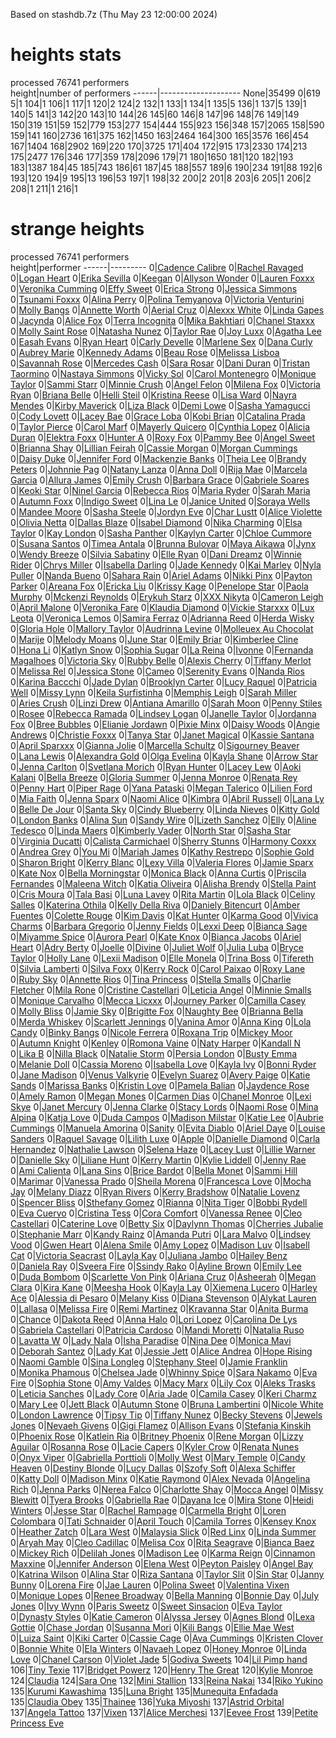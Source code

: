 Based on stashdb.7z (Thu May 23 12:00:00 2024)

heights stats
=============
processed 76741 performers  
height|number of performers
------|--------------------
None|35499
0|619
5|1
104|1
106|1
117|1
120|2
124|2
132|1
133|1
134|1
135|5
136|1
137|5
139|1
140|5
141|3
142|20
143|10
144|26
145|60
146|8
147|96
148|76
149|149
150|319
151|59
152|779
153|277
154|444
155|923
156|348
157|2065
158|590
159|141
160|2736
161|375
162|1450
163|2464
164|300
165|3576
166|454
167|1404
168|2902
169|220
170|3725
171|404
172|915
173|2330
174|213
175|2477
176|346
177|359
178|2096
179|71
180|1650
181|120
182|193
183|1387
184|45
185|743
186|61
187|45
188|557
189|6
190|234
191|88
192|6
193|120
194|9
195|13
196|53
197|1
198|32
200|2
201|8
203|6
205|1
206|2
208|1
211|1
216|1

strange heights
===============
processed 76741 performers  
height|performer
------|---------
0|[Cadence Calibre](https://stashdb.org/performers/004909a3-517a-4e05-ac0d-57ce87f99b82)
0|[Rachel Ravaged](https://stashdb.org/performers/00d1e2cd-392e-4d1e-bdff-496da45e0f1b)
0|[Logan Heart](https://stashdb.org/performers/01164193-e8a4-4a64-9dc9-0d19fa21fc3c)
0|[Erika Sevilla](https://stashdb.org/performers/019ac1a9-b4fc-4dcf-bbda-178a814d7553)
0|[Keegan](https://stashdb.org/performers/01c138a4-f428-4a1b-8ae3-838831f484b7)
0|[Allyson Wonder](https://stashdb.org/performers/0271cae0-5de7-466b-a570-3ccac34c95f5)
0|[Lauren Foxxx](https://stashdb.org/performers/03456d6e-a9ba-4a4c-a593-9224eadb7eff)
0|[Veronika Cumming](https://stashdb.org/performers/03e49f32-fd81-4844-8c59-8c30e2e50c35)
0|[Effy Sweet](https://stashdb.org/performers/044cab44-b813-473e-a255-ee5d246dd18d)
0|[Erica Strong](https://stashdb.org/performers/045507d7-e80e-4301-997d-fc04801c289c)
0|[Jessica Simmons](https://stashdb.org/performers/04aabb28-0248-4832-8d61-2052d6196c59)
0|[Tsunami Foxxx](https://stashdb.org/performers/04c4e7b0-91f1-4dad-936a-451d73f483ec)
0|[Alina Perry](https://stashdb.org/performers/04d329cd-2a14-4131-bbc8-86d20ca73432)
0|[Polina Temyanova](https://stashdb.org/performers/055d23fc-958d-4d19-8ec9-f9d655a78ec3)
0|[Victoria Venturini](https://stashdb.org/performers/05d6b802-a997-4333-8bd8-79e588dc8c74)
0|[Molly Bangs](https://stashdb.org/performers/06098f6b-ba0b-43aa-b125-d353fa7c5328)
0|[Annette Worth](https://stashdb.org/performers/06d23f26-8184-4c83-a5e3-496281811bde)
0|[Aerial Cruz](https://stashdb.org/performers/07d804b3-e13e-4f9c-b05e-45c23d8472f6)
0|[Alexxx White](https://stashdb.org/performers/0940e5d1-4c37-4c90-a533-c86b6b7781fe)
0|[Linda Gapes](https://stashdb.org/performers/0976440b-8d67-4518-a2fb-f179f203b3c0)
0|[Jacynda](https://stashdb.org/performers/0a324cc6-ca80-4978-80e8-499e262f0373)
0|[Alice Fox](https://stashdb.org/performers/0a967497-4974-4b27-b3e8-154243400d5e)
0|[Terra Incognita](https://stashdb.org/performers/0b50cc40-4a50-41f8-afb5-639f0c00887f)
0|[Mika Bakhtiari](https://stashdb.org/performers/0b92a955-a2e2-46a8-a807-5e29276ea993)
0|[Chanel Staxxx](https://stashdb.org/performers/0be699dd-2d51-42c5-8fee-85db6f3c82d3)
0|[Molly Saint Rose](https://stashdb.org/performers/0bf1b327-f8ac-421d-886d-c9a5512179c0)
0|[Natasha Nunez](https://stashdb.org/performers/0c9661c1-33b2-4736-9747-a580e2f0ded9)
0|[Taylor Rae](https://stashdb.org/performers/0d44035a-848b-4f6b-b048-3c918acf9468)
0|[Joy Luxx](https://stashdb.org/performers/0d9d9385-3aec-4727-9324-eaeecd8fe337)
0|[Agatha Lee](https://stashdb.org/performers/0e1dc499-c20c-4d49-acbb-5914710e7ad9)
0|[Easah Evans](https://stashdb.org/performers/0e5c35a6-822f-40e1-9664-f39aec19efd3)
0|[Ryan Heart](https://stashdb.org/performers/0e5dc789-9f0f-4243-9a86-69601fd18c38)
0|[Carly Develle](https://stashdb.org/performers/0f1eb99c-3c99-490e-aea8-0344adb36e47)
0|[Marlene Sex](https://stashdb.org/performers/0f81003a-9146-481d-95c7-33e029db94f1)
0|[Dana Curly](https://stashdb.org/performers/0fb3b063-0a40-4076-873b-7b4edc5a48df)
0|[Aubrey Marie](https://stashdb.org/performers/10939353-ba3f-448d-9f28-280a44afee62)
0|[Kennedy Adams](https://stashdb.org/performers/111c7fad-462d-4a41-844d-4258bf7902d9)
0|[Beau Rose](https://stashdb.org/performers/11af36b6-3db5-48b7-863b-653fb141f449)
0|[Melissa Lisboa](https://stashdb.org/performers/12b1ca94-50f8-4c82-8819-c1056512ea4f)
0|[Savannah Rose](https://stashdb.org/performers/12b27482-eec8-46b3-99d3-6994add46ff3)
0|[Mercedes Cash](https://stashdb.org/performers/13735a7d-6e26-4f55-9420-70b6ad5ec648)
0|[Sara Rosar](https://stashdb.org/performers/13df1b43-2242-4e0e-80e2-05321f58141c)
0|[Dani Duran](https://stashdb.org/performers/1406cb68-7e7b-4223-af35-29efc8d1b8aa)
0|[Tristan Taormino](https://stashdb.org/performers/140e1115-f73a-4157-a99a-32a32e39ca78)
0|[Nastaya Simmons](https://stashdb.org/performers/14583bcf-661d-495b-86c9-3778971e5b2b)
0|[Vicky Sol](https://stashdb.org/performers/147d0bad-3f0d-4e25-9bcf-02082291a7e0)
0|[Carol Montenegro](https://stashdb.org/performers/148334b2-7d98-4b84-ab96-8cfb1deeae12)
0|[Monique Taylor](https://stashdb.org/performers/14d7121b-1d73-4f0a-b1eb-a8cdbdea7b6b)
0|[Sammi Starr](https://stashdb.org/performers/15596d27-a678-457f-8baa-6926eeca0b7a)
0|[Minnie Crush](https://stashdb.org/performers/159c4d3f-7f83-4ee0-a4dc-5ac76fd1842c)
0|[Angel Felon](https://stashdb.org/performers/15d05b91-cb5e-47fc-b9c2-33a042f596c1)
0|[Milena Fox](https://stashdb.org/performers/161f1c41-1f26-4a23-92e8-20c95c9d8967)
0|[Victoria Ryan](https://stashdb.org/performers/16540329-c8be-4e5a-9370-9fc7be1bc3fb)
0|[Briana Belle](https://stashdb.org/performers/167b1ec8-8cfc-406a-a1ff-5085704e6b26)
0|[Helli Steil](https://stashdb.org/performers/17adfe94-44e2-4102-9e49-0a2bec6e22ca)
0|[Kristina Reese](https://stashdb.org/performers/1809cfbf-bdb8-455a-bd30-6bf330483d10)
0|[Lisa Ward](https://stashdb.org/performers/185be546-3f8e-4c41-994b-230d0e40512d)
0|[Nayra Mendes](https://stashdb.org/performers/18b433d9-d3b9-4b88-b26b-ca3754296e68)
0|[Kirby Maverick](https://stashdb.org/performers/18dbd96c-3399-4d68-af95-f74ad0983be4)
0|[Liza Black](https://stashdb.org/performers/18dcf2fa-4326-4d4e-8055-98778dc52fe3)
0|[Demi Lowe](https://stashdb.org/performers/19362b8f-d892-46fd-882f-856de8a0b432)
0|[Sasha Yamagucci](https://stashdb.org/performers/193658c9-cace-4f24-9506-67ba7701dc0d)
0|[Cody Lovett](https://stashdb.org/performers/198beb1b-db9d-4a67-aa07-50f5021ea897)
0|[Lacey Bae](https://stashdb.org/performers/19f91c3b-4394-46b6-a123-5cb3146d1c64)
0|[Grace Loba](https://stashdb.org/performers/1a103aec-2100-4e24-be98-ba7fe0033413)
0|[Kobi Brian](https://stashdb.org/performers/1ad2d249-6a1d-43ff-8f4a-ef7386392ec9)
0|[Catalina Prada](https://stashdb.org/performers/1ba3fb46-73ea-4bc2-9221-686eb807170c)
0|[Taylor Pierce](https://stashdb.org/performers/1c76692f-202d-4d45-8391-87aa01a4bfce)
0|[Carol Marf](https://stashdb.org/performers/1ce06983-a1a4-4980-957a-9051688bc848)
0|[Mayerly Quicero](https://stashdb.org/performers/1d0b2871-865f-4602-acb0-476f9722093a)
0|[Cynthia Lopez](https://stashdb.org/performers/1dfe823e-f072-491c-a104-7e59e042de10)
0|[Alicia Duran](https://stashdb.org/performers/1e7831cf-84cb-4db2-b8a4-ce74b33737e4)
0|[Elektra Foxx](https://stashdb.org/performers/204b46b0-659f-4b8b-bb42-56a6fcacb0ad)
0|[Hunter A](https://stashdb.org/performers/2098c1c8-0ba5-4f7c-bb32-b11020ab807f)
0|[Roxy Fox](https://stashdb.org/performers/20d8223a-610a-4852-bc7d-7170aeb4bc87)
0|[Pammy Bee](https://stashdb.org/performers/20dc6e5e-0cab-4354-bae3-3906a0708930)
0|[Angel Sweet](https://stashdb.org/performers/21921007-12ca-4aa2-b5ac-b173c6726bb2)
0|[Brianna Shay](https://stashdb.org/performers/21b2d9b2-4750-427b-8442-eb3ace610a3c)
0|[Lillian Feirah](https://stashdb.org/performers/22400226-b571-426f-b240-d4dc8002e8eb)
0|[Cassie Morgan](https://stashdb.org/performers/22cfe67c-5e94-4eb3-88ff-8799565a4526)
0|[Morgan Cummings](https://stashdb.org/performers/234414fe-36a3-4b79-af60-5e0a3605cc86)
0|[Daisy Duke](https://stashdb.org/performers/24b3902e-d48d-44f0-aaa4-bd4cc34906ff)
0|[Jennifer Ford](https://stashdb.org/performers/24bb04bd-2783-4e10-958a-920c55cfd9eb)
0|[Mackenzie Banks](https://stashdb.org/performers/259a05c2-2735-4cfc-9107-8b910029b10d)
0|[Theia Lee](https://stashdb.org/performers/25c3ff54-a487-41f4-86cb-67941236e23f)
0|[Brandy Peters](https://stashdb.org/performers/267aadf7-09da-4b03-a085-c32ae5fca25c)
0|[Johnnie Pag](https://stashdb.org/performers/268a4a37-cddc-4f1a-94eb-e1d342fcca41)
0|[Natany Lanza](https://stashdb.org/performers/26d26024-6270-4e42-9048-d1853ddb68fa)
0|[Anna Doll](https://stashdb.org/performers/271090c7-14ca-473f-a0aa-940a8e492e66)
0|[Rija Mae](https://stashdb.org/performers/27aba214-bc64-4166-a724-78d6187871dc)
0|[Marcela Garcia](https://stashdb.org/performers/28221941-e20f-4544-8b12-85b7f1348b9f)
0|[Allura James](https://stashdb.org/performers/28ada555-a98b-4b99-bd64-f165b0244abe)
0|[Emily Crush](https://stashdb.org/performers/28d33e43-47de-467f-818e-a536f06ec494)
0|[Barbara Grace](https://stashdb.org/performers/290bf11a-ce98-4f6e-a575-604e31355163)
0|[Gabriele Soares](https://stashdb.org/performers/297c614b-5765-4c52-b940-682faf3b3551)
0|[Keoki Star](https://stashdb.org/performers/29804260-dc42-421b-bd68-a581a373b0ff)
0|[Ninel Garcia](https://stashdb.org/performers/29a8a489-a1ee-47cb-b1ec-764cf631bdc4)
0|[Rebecca Rios](https://stashdb.org/performers/29aeea79-9f3a-449a-a073-dc6909ced832)
0|[Maria Ryder](https://stashdb.org/performers/2a3d2a27-49ce-4a8b-a733-d1d51f693338)
0|[Sarah Maria](https://stashdb.org/performers/2b837aac-12a6-4d06-b38e-d598562180f0)
0|[Autumn Foxx](https://stashdb.org/performers/2bec821b-9aaa-44b0-9bdc-aaf594d38816)
0|[Indigo Sweet](https://stashdb.org/performers/2ce60053-ff56-406c-ab31-8fd2decc74bb)
0|[Lina Le](https://stashdb.org/performers/2d3e15f0-be22-4359-9127-64296406f222)
0|[Janice United](https://stashdb.org/performers/2d6ba8b6-bc09-4fbc-963d-b3ef7315f4ea)
0|[Soraya Wells](https://stashdb.org/performers/2d6bbf6a-5030-41db-b1b3-a3d17055f061)
0|[Mandee Moore](https://stashdb.org/performers/2dbbcb79-b244-409c-ab08-9f6895f21872)
0|[Sasha Steele](https://stashdb.org/performers/2de6e207-ea8b-4ee0-a8a2-e777218ff714)
0|[Jordyn Eve](https://stashdb.org/performers/2e726db0-dfb9-4547-9d6d-daa9cfff9e62)
0|[Char Lustt](https://stashdb.org/performers/2eabf65d-dffb-495a-8eb9-47f14ffcff84)
0|[Alice Violette](https://stashdb.org/performers/2ef8fbab-a757-4567-9e2c-553053fe2e68)
0|[Olivia Netta](https://stashdb.org/performers/2eff70b7-3012-44d6-a3c5-a5d9c210f64e)
0|[Dallas Blaze](https://stashdb.org/performers/2f3d2f2d-acbe-4f21-a465-0661833d6007)
0|[Isabel Diamond](https://stashdb.org/performers/2f571da2-d592-4afd-aeb7-017c000bb169)
0|[Nika Charming](https://stashdb.org/performers/2f86f218-d521-4c6d-b906-19146c01a802)
0|[Elsa Taylor](https://stashdb.org/performers/2fecf8b7-0c36-41ed-83a7-09fbe2c428da)
0|[Kay London](https://stashdb.org/performers/3025f496-1f77-4e46-979e-31b922fe1f77)
0|[Sasha Panther](https://stashdb.org/performers/3036bdc4-6eb2-4fda-b507-0f0d1e3ecf24)
0|[Kaylyn Carter](https://stashdb.org/performers/305e465e-0c0d-494e-9cd6-ea9110f528c9)
0|[Chloe Cummore](https://stashdb.org/performers/30653c6b-3f48-47b4-bab2-326087233438)
0|[Susana Santos](https://stashdb.org/performers/3144ded4-4d85-4a03-87db-d3f6d2c46acc)
0|[Timea Antala](https://stashdb.org/performers/31b58e5b-abaa-4c2e-8e91-02af6fd31c46)
0|[Brunna Bulovar](https://stashdb.org/performers/32c27045-b1df-4ba1-bbfc-7c71d2857862)
0|[Maya Aikawa](https://stashdb.org/performers/32c442b6-0cdb-466b-91a2-faadcfbd95d2)
0|[Jynx](https://stashdb.org/performers/33082ea7-8160-4f37-9da6-9510274973e0)
0|[Wendy Breeze](https://stashdb.org/performers/339e76e5-423b-4b25-b2cc-4b84c484e817)
0|[Silvia Sabatiny](https://stashdb.org/performers/3405aab1-429e-446a-9092-f96fac684bc9)
0|[Elle Ryan](https://stashdb.org/performers/3482efe5-49af-4ea2-aa6e-0b376c0ed495)
0|[Dani Dreamz](https://stashdb.org/performers/354544d3-0914-4c3b-8b64-f615b027dd27)
0|[Winnie Rider](https://stashdb.org/performers/359ba26f-0408-4f45-8d12-e61746860360)
0|[Chrys Miller](https://stashdb.org/performers/35d5f591-8449-483c-9bbd-ca3f7c3b0480)
0|[Isabella Darling](https://stashdb.org/performers/367f28c2-f377-46de-a07f-12a153a79f21)
0|[Jade Kennedy](https://stashdb.org/performers/36cbe91e-a068-42f1-b86a-fd9ade49be99)
0|[Kai Marley](https://stashdb.org/performers/38187a9d-8cad-4d87-a7ed-7766e426e069)
0|[Nyla Puller](https://stashdb.org/performers/38810e81-5f01-4ec9-b543-4cbb549e9903)
0|[Nanda Bueno](https://stashdb.org/performers/38df5800-7b8e-4b59-969c-7edbee856204)
0|[Sahara Rain](https://stashdb.org/performers/3952e580-46a6-4f5a-8bdb-29e7b374801b)
0|[Ariel Adams](https://stashdb.org/performers/395b4d9a-dbd9-4217-a4ab-3e82304e54e4)
0|[Nikki Pinx](https://stashdb.org/performers/39844632-d044-405d-b8ac-574aca07a0b7)
0|[Payton Parker](https://stashdb.org/performers/39b6d503-f9cf-4ac2-965c-d450cbcaaf82)
0|[Areana Fox](https://stashdb.org/performers/39cb0a6c-9a0f-4d68-af73-fd0d64830650)
0|[Ericka Liu](https://stashdb.org/performers/39e0d73c-b302-49c2-8b52-03ecb911b5df)
0|[Krissy Kage](https://stashdb.org/performers/39edb7bc-e9b3-4fe6-af1f-435cf172f839)
0|[Penelope Star](https://stashdb.org/performers/3a71d81b-31ec-40a1-8e6c-91585320d17f)
0|[Paola Murphy](https://stashdb.org/performers/3ab3b5a2-7f06-4da7-95ee-2e013f00c892)
0|[Mckenzi Reynolds](https://stashdb.org/performers/3b48a0f5-279a-4bce-9923-1de075572b85)
0|[Erykuh Starz](https://stashdb.org/performers/3bfe6713-add3-4e58-87c3-4b6534a7f991)
0|[XXX Nikyta](https://stashdb.org/performers/3cb7662a-026c-4d87-a263-f9309e6443ef)
0|[Cameron Leigh](https://stashdb.org/performers/3d5425dc-8afb-49b8-bbd5-47b2e91ccce4)
0|[April Malone](https://stashdb.org/performers/3d8e050c-f0bc-47fa-8b61-77e0e9f7ddf6)
0|[Veronika Fare](https://stashdb.org/performers/3e50c6a6-1bc1-40dc-a89e-974707eff502)
0|[Klaudia Diamond](https://stashdb.org/performers/3ec439b1-9532-4966-9257-6e6c39be7dbf)
0|[Vickie Starxxx](https://stashdb.org/performers/3ec45afd-b406-43be-8ccb-d3a0cb7fe3e7)
0|[Lux Leota](https://stashdb.org/performers/3f021fc5-9aaf-415b-aa1a-cbde107ee6a3)
0|[Veronica Lemos](https://stashdb.org/performers/3f0a8629-6242-4185-875d-def787d3bd94)
0|[Samira Ferraz](https://stashdb.org/performers/3f2e8093-f517-4a95-b6d8-9ad98c9f277a)
0|[Adrianna Reed](https://stashdb.org/performers/3f5b9fa6-23e6-405f-a0b3-7949fa9950ad)
0|[Herda Wisky](https://stashdb.org/performers/3fe103d9-6c68-4619-b3a6-e0c11626f7ab)
0|[Gloria Hole](https://stashdb.org/performers/3fedd554-3bc3-41d4-ac54-23ba7889dc47)
0|[Mallory Taylor](https://stashdb.org/performers/406ffade-5d2e-42a3-bc64-4e7a19f84817)
0|[Audrinna Levine](https://stashdb.org/performers/416c9562-44e2-4d8e-9b9b-b87f1a0d079e)
0|[Molleuex Au Chocolat](https://stashdb.org/performers/41930d6d-24ed-4e98-b353-b0effc90b28a)
0|[Marije](https://stashdb.org/performers/4214aff3-775f-4f12-9705-3d9701729a1f)
0|[Melody Moans](https://stashdb.org/performers/4229ef2c-a266-41de-a089-d0905d727dc6)
0|[June Star](https://stashdb.org/performers/425bd56c-8434-431d-ba77-c3363eb2062c)
0|[Emily Briar](https://stashdb.org/performers/42b19bf5-991b-4994-8fd2-3dc19e679fd8)
0|[Kimberlee Cline](https://stashdb.org/performers/42fe02d7-47b4-4588-9987-98c071c42254)
0|[Hona Li](https://stashdb.org/performers/433d33ff-592f-4f7d-a9f0-884d7eb33a82)
0|[Katlyn Snow](https://stashdb.org/performers/44607396-0301-4e39-9a7e-71f6648d1622)
0|[Sophia Sugar](https://stashdb.org/performers/4462292a-097d-42e4-bcd9-5b604d9ab256)
0|[La Reina](https://stashdb.org/performers/446c7e9b-e2b0-427c-b2c3-9d6d63471818)
0|[Ivonne](https://stashdb.org/performers/44757b14-6684-4e14-b49f-0f980c3440fa)
0|[Fernanda Magalhoes](https://stashdb.org/performers/449eb9a8-2e14-41c4-8115-4488a495ce1b)
0|[Victoria Sky](https://stashdb.org/performers/45cd3843-707d-4288-9cea-036d9e052c7a)
0|[Rubby Belle](https://stashdb.org/performers/478e99fd-0dc5-4c4b-bc69-7f5c9175e260)
0|[Alexis Cherry](https://stashdb.org/performers/47a5a35d-a614-4895-bf76-b8d6e49bd218)
0|[Tiffany Merlot](https://stashdb.org/performers/4827c4a6-a9bb-43e5-8ac5-f708529553f3)
0|[Melissa Rel](https://stashdb.org/performers/48c52d4c-d57b-4fd5-9675-7771f51f7668)
0|[Jessica Stone](https://stashdb.org/performers/48d60de1-31db-4ad6-8145-69f4a97a9101)
0|[Cameo](https://stashdb.org/performers/48da2652-5db3-442c-a71e-7cc3a64cacd3)
0|[Serenity Evans](https://stashdb.org/performers/48fea249-b15f-42fd-ae04-5b15547322dc)
0|[Nanda Rios](https://stashdb.org/performers/496e1517-58e7-45e0-b41e-3a877012549e)
0|[Karina Baccchi](https://stashdb.org/performers/4a2d92dd-5101-4a54-ac81-afcf8db20123)
0|[Jade Dylan](https://stashdb.org/performers/4b7106ac-2c58-4a73-b7db-17352adb4589)
0|[Brooklyn Carter](https://stashdb.org/performers/4b8d9d40-33c9-4f2b-a583-c04370672082)
0|[Lucy Raquel](https://stashdb.org/performers/4bf59a71-5230-439b-924c-7cad2f7c6f74)
0|[Patricia Well](https://stashdb.org/performers/4bfd1dea-b11c-47c7-9e67-81d67ec15314)
0|[Missy Lynn](https://stashdb.org/performers/4cc2e4fe-9697-472b-ba9b-1eaac5fad335)
0|[Keila Surfistinha](https://stashdb.org/performers/4d549d3f-e6a4-46cd-b076-6daaab4026ab)
0|[Memphis Leigh](https://stashdb.org/performers/4d7d0572-8b69-4139-a970-30dca3f70fa6)
0|[Sarah Miller](https://stashdb.org/performers/4e2c587b-5fb7-4af0-a8b9-985c819c78a7)
0|[Aries Crush](https://stashdb.org/performers/4e8088d1-18fd-4b20-9408-187c77ac6d6c)
0|[Linzi Drew](https://stashdb.org/performers/4f3797aa-4900-41d2-95ba-7507285a3491)
0|[Antiana Amarillo](https://stashdb.org/performers/4f3f0767-e7b9-4ec2-b11d-0520dd3ab79c)
0|[Sarah Moon](https://stashdb.org/performers/4f7e5865-c9c8-47fc-bcb6-2a5e673315a3)
0|[Penny Stiles](https://stashdb.org/performers/4fd8c2f8-b29b-4567-987f-375d69283132)
0|[Rosee](https://stashdb.org/performers/50292904-8657-48b4-8164-9e240fe1a2f8)
0|[Rebecca Ramada](https://stashdb.org/performers/50f8c675-24d7-4e1f-9aaf-57dc57bf25f8)
0|[Lindsey Logan](https://stashdb.org/performers/5284dd92-3495-45da-b351-cd920e42af93)
0|[Janelle Taylor](https://stashdb.org/performers/52991c5d-f993-4ec0-a5ef-5eda3afd912d)
0|[Jordanna Fox](https://stashdb.org/performers/52b9de78-1c66-4465-84af-67ebc05e4a75)
0|[Bree Bubbles](https://stashdb.org/performers/52dbc44a-38dd-42b8-a311-8eb28dd9e4b8)
0|[Elianie Jordawn](https://stashdb.org/performers/5309e937-10b6-4dd2-b8cd-b55077f9604f)
0|[Pixie Minx](https://stashdb.org/performers/54369927-468d-4ea9-82d4-a6199f192698)
0|[Daisy Woods](https://stashdb.org/performers/5475f412-951a-4061-81ad-0684c3430d34)
0|[Angie Andrews](https://stashdb.org/performers/54971fe2-5458-4769-84e5-033e49eaad86)
0|[Christie Foxxx](https://stashdb.org/performers/54d267e8-8ec9-4663-8f7e-6ca4b4e704d4)
0|[Tanya Star](https://stashdb.org/performers/54f1f833-1935-49e2-9f29-db78e37daaaa)
0|[Janet Magical](https://stashdb.org/performers/553ef1bd-377b-450d-a5d9-34b364f3e659)
0|[Kassie Santana](https://stashdb.org/performers/5567cb6c-ba12-484f-bc75-c39ff2b1960b)
0|[April Sparxxx](https://stashdb.org/performers/5578e398-2123-4c67-bf5d-e8b38abffe65)
0|[Gianna Jolie](https://stashdb.org/performers/55916846-0a3c-4141-a9e1-624f9f2de7ec)
0|[Marcella Schultz](https://stashdb.org/performers/56613f4f-4c72-4cf1-bfed-38e844d5bd3d)
0|[Sigourney Beaver](https://stashdb.org/performers/572c5890-5b18-48fa-879a-91477bc75e7d)
0|[Lana Lewis](https://stashdb.org/performers/573431bd-cbd3-476b-82c0-1b77fdd87209)
0|[Alexandra Gold](https://stashdb.org/performers/57733789-0534-449e-b240-d9dac8dd95d7)
0|[Olga Evelina](https://stashdb.org/performers/57ac423c-a014-498c-a9bb-f92445e2f411)
0|[Kayla Shane](https://stashdb.org/performers/57bcceab-8d13-4a7b-92ac-795f40163cac)
0|[Arrow Star](https://stashdb.org/performers/57ff08ab-882b-4ab5-8f9e-385567a5044b)
0|[Jenna Carlton](https://stashdb.org/performers/5891d68a-8987-460a-9ef9-01d85a87429f)
0|[Svetlana Morich](https://stashdb.org/performers/58a9df3e-474a-46d2-8ec5-7d570682a038)
0|[Ryan Hunter](https://stashdb.org/performers/599eb5bb-7855-4f3e-9f1d-ff0028e456ba)
0|[Lacey Lew](https://stashdb.org/performers/59c4faf2-0486-46c1-b7f2-c3045ab0ce53)
0|[Aoki Kalani](https://stashdb.org/performers/59cc1070-527e-489f-87e7-d7e990822142)
0|[Bella Breeze](https://stashdb.org/performers/5ace9a2a-d05c-4521-88cc-c7b5b0eb972f)
0|[Gloria Summer](https://stashdb.org/performers/5c426764-3755-4b7f-90df-d2a913c75f46)
0|[Jenna Monroe](https://stashdb.org/performers/5c606913-435c-44df-881a-a56e8ce1cf99)
0|[Renata Rey](https://stashdb.org/performers/5cc129fd-60d0-48c8-a9e0-78fe4a67fb6d)
0|[Penny Hart](https://stashdb.org/performers/5d0df06f-671e-4043-ab62-43574f723c50)
0|[Piper Rage](https://stashdb.org/performers/5d51f4bc-2dcd-4850-8a04-a788212c6b4a)
0|[Yana Pataski](https://stashdb.org/performers/5e1dea02-ef69-4846-a333-23392ade348a)
0|[Megan Talerico](https://stashdb.org/performers/5e56e49c-1715-48bb-9813-8711630fada4)
0|[Lilien Ford](https://stashdb.org/performers/5eeeea9e-33ec-4322-b23e-2552c8f0a922)
0|[Mia Faith](https://stashdb.org/performers/5f6c700b-b127-4734-99e2-d301fee9adce)
0|[Jenna Sparx](https://stashdb.org/performers/5faea050-418c-4903-b571-93a12140c414)
0|[Naomi Alice](https://stashdb.org/performers/5ff89e42-c80b-4030-9494-ada33986e122)
0|[Kimbra](https://stashdb.org/performers/6016181d-890e-4882-b86a-a7b077abc1d1)
0|[Abril Russell](https://stashdb.org/performers/603cfe27-0cb4-421c-85e6-bfbfbc0bf457)
0|[Lana Ly](https://stashdb.org/performers/60fdd511-3c58-46da-8853-d867b2343840)
0|[Belle De Jour](https://stashdb.org/performers/6135f12e-bbc5-41f0-b258-f51902940603)
0|[Santa Sky](https://stashdb.org/performers/617418b1-1099-4447-9186-a52949a87819)
0|[Cindy Blueberry](https://stashdb.org/performers/617720a0-55f9-4e51-92a3-8c91a8627b29)
0|[Linda Nieves](https://stashdb.org/performers/6224b246-c4f4-4320-9bfa-4eeb09ecbccc)
0|[Kitty Gold](https://stashdb.org/performers/6242fd10-9cbb-4038-8ccc-ed6aa6026ac0)
0|[London Banks](https://stashdb.org/performers/62ee1265-2743-4449-bee3-888acce068bb)
0|[Alina Sun](https://stashdb.org/performers/63dc0e9f-a99d-4f00-9d2a-0b4529941bad)
0|[Sandy Wire](https://stashdb.org/performers/63e9e7c5-af4e-45bf-bbe8-566745cfb6dd)
0|[Lizeth Sanchez](https://stashdb.org/performers/6424706f-f8b3-494e-bf65-453085324280)
0|[Elly](https://stashdb.org/performers/6428a574-5569-432c-ace4-eb8cbb770d25)
0|[Aline Tedesco](https://stashdb.org/performers/642a15bd-b000-4217-b980-4848bbb4f6d9)
0|[Linda Maers](https://stashdb.org/performers/6441e36e-c04e-491b-aa08-3a5db8731d6d)
0|[Kimberly Vader](https://stashdb.org/performers/644c96a0-b472-44b2-996d-0fd22605c25a)
0|[North Star](https://stashdb.org/performers/6454350b-3737-435a-a2aa-575f9402da01)
0|[Sasha Star](https://stashdb.org/performers/654086c8-be27-4514-833d-869e3237657c)
0|[Virginia Ducatti](https://stashdb.org/performers/658d0a43-32a4-4c5f-b6b6-35578b308cc1)
0|[Calista Carmichael](https://stashdb.org/performers/67a09b70-e577-429f-807e-1afe193dc7db)
0|[Sherry Stunns](https://stashdb.org/performers/67a73b4c-42cd-489b-92b8-1122a56de22b)
0|[Harmony Coxxx](https://stashdb.org/performers/67a994d4-3d34-4408-be3d-4a891771d002)
0|[Andrea Grey](https://stashdb.org/performers/67bdcf9d-4ad1-46b9-84a4-145e7856a26c)
0|[You Mi](https://stashdb.org/performers/69be8083-ce1d-4aae-be0a-845b23c9dbb2)
0|[Mariah James](https://stashdb.org/performers/69c3e0d3-71b8-4eff-aec1-80028f629385)
0|[Kathy Restrepo](https://stashdb.org/performers/6aaf4f26-62c4-40c0-9d21-cfe2a9d171c9)
0|[Sophie Gold](https://stashdb.org/performers/6bd45b39-c2b2-41d4-b3af-9ba4dcbd9b55)
0|[Sharon Bright](https://stashdb.org/performers/6c014503-dd1c-45dc-bf12-e33e50bd2af0)
0|[Kerry Blanc](https://stashdb.org/performers/6c2bd1da-907b-4800-a5cc-c659eda293a4)
0|[Lexy Villa](https://stashdb.org/performers/6c55e7a7-0e5c-4f38-83ce-6a2a610911dc)
0|[Valeria Flores](https://stashdb.org/performers/6c7e2c42-7166-4d2b-b19b-d0226bc9189a)
0|[Jamie Sparx](https://stashdb.org/performers/6c99d318-4b59-4ac9-ac5c-4abf77ecb54c)
0|[Kate Nox](https://stashdb.org/performers/6d04d76f-13e2-463a-912d-06698fb82c61)
0|[Bella Morningstar](https://stashdb.org/performers/6d2184f3-9d42-49f5-af4b-6fb81d6cd693)
0|[Monica Black](https://stashdb.org/performers/6d6a4527-0a3b-493f-8c6c-63cdc8f3eab5)
0|[Anna Curtis](https://stashdb.org/performers/6e3d3e3f-62af-433d-8d9a-8a960ea41940)
0|[Priscila Fernandes](https://stashdb.org/performers/6e5a7c1e-c8a9-41d4-aaae-9eb59381b932)
0|[Maleena Witch](https://stashdb.org/performers/6ec3ad7f-c6c2-4325-9e28-c31224231d09)
0|[Katia Oliveira](https://stashdb.org/performers/6ec9ab70-b0ae-4034-94ac-9574ae9f1582)
0|[Alisha Brendy](https://stashdb.org/performers/700b3f2f-8fd5-4d70-a625-f2ac33f19056)
0|[Stella Paint](https://stashdb.org/performers/70cba0e6-b8bd-4c08-84c9-05464839df88)
0|[Cris Moura](https://stashdb.org/performers/7107413c-73ce-4b7e-a642-cb94aba4c8a0)
0|[Tala Basi](https://stashdb.org/performers/71c5ad52-4ce5-4a82-b6f1-3aee16b2032d)
0|[Luna Lavey](https://stashdb.org/performers/71ce5da9-f52b-4ef4-9104-1f8d9b7b465a)
0|[Rita Martin](https://stashdb.org/performers/72384f8b-aa57-4924-bab8-a25b09516266)
0|[Lola Black](https://stashdb.org/performers/729a4364-6a49-42be-af43-5d4930618abc)
0|[Celiny Salles](https://stashdb.org/performers/72ad8efc-e972-4487-b7de-6508e972b559)
0|[Katerina Othila](https://stashdb.org/performers/72fe2917-91fb-41d7-9106-fc7e9c6953c4)
0|[Kelly Della Riva](https://stashdb.org/performers/740c3056-72bc-49fe-abe8-9231064fd5f1)
0|[Daniely Bitencurt](https://stashdb.org/performers/748cbc33-0df4-48c2-9c63-0ae37709144d)
0|[Amber Fuentes](https://stashdb.org/performers/74dab750-79e9-43b1-8648-0b1019c291cc)
0|[Colette Rouge](https://stashdb.org/performers/74ecf7d8-9754-4f5f-8d12-a51d55246052)
0|[Kim Davis](https://stashdb.org/performers/76564c79-9ddd-4773-89b4-df298a27f5fb)
0|[Kat Hunter](https://stashdb.org/performers/76c2b382-c9b5-4a79-ad3e-07a808dc4454)
0|[Karma Good](https://stashdb.org/performers/797de28c-75a5-4513-866c-fd8996c6fe1a)
0|[Vivica Charms](https://stashdb.org/performers/7b2c734a-a94f-40de-aeac-0ec5e065f4a0)
0|[Barbara Gregorio](https://stashdb.org/performers/7b8638b0-b12c-41d4-81d5-f8f72213bd2b)
0|[Jenny Fields](https://stashdb.org/performers/7be0f19f-c7ec-4266-b030-26859c7dc05f)
0|[Lexxi Deep](https://stashdb.org/performers/7c91f1e3-3263-425e-b043-f28e38cb8070)
0|[Bianca Sage](https://stashdb.org/performers/7cad846f-5f6b-4932-bf37-83be5e5f5ae0)
0|[Miyamme Spice](https://stashdb.org/performers/7d9a0684-f361-4354-bd03-71e0f777bcd1)
0|[Aurora Pearl](https://stashdb.org/performers/7dc53872-dce5-467d-9027-7199c0cf46bc)
0|[Kate Knox](https://stashdb.org/performers/7eee7406-3752-49ba-a9ce-d158e58ceff4)
0|[Bianca Jacobs](https://stashdb.org/performers/7fd5d11e-d398-4c5f-b959-69bfcde32f2a)
0|[Ariel Heart](https://stashdb.org/performers/80205627-f1b1-4f84-8619-a4548c2e3c0f)
0|[Adry Berty](https://stashdb.org/performers/803d3aad-d22f-44bb-9b3b-cf0bbac03285)
0|[Joelle](https://stashdb.org/performers/80b85986-e770-40ea-ada0-18df3a4b9dcc)
0|[Divine](https://stashdb.org/performers/80de3a86-98e4-4644-bb22-2c6672db9b0e)
0|[Juliet Wolf](https://stashdb.org/performers/813e74ed-466d-413a-8692-47f20ab7ff60)
0|[Julia Luba](https://stashdb.org/performers/819720a2-2bed-4f11-b19e-5c3f6eee92f5)
0|[Bryce Taylor](https://stashdb.org/performers/81c323d8-a5fe-41d3-9c30-38f653761a36)
0|[Holly Lane](https://stashdb.org/performers/81e0b204-771d-4fb0-9f70-efc616b6ceb6)
0|[Lexii Madison](https://stashdb.org/performers/821ce037-6697-48f2-ad5d-31c76db78cf1)
0|[Elle Monela](https://stashdb.org/performers/82eaa67d-b380-4d6f-9817-b333d70a5bc8)
0|[Trina Boss](https://stashdb.org/performers/83ae2a14-d8a3-4f1f-84bc-fdcc38db570d)
0|[Tifereth](https://stashdb.org/performers/83d96133-2c69-46cd-a167-1d02139d3bf4)
0|[Silvia Lamberti](https://stashdb.org/performers/83eef0e1-d5b4-43f1-9773-18f4dc0bfa1e)
0|[Silva Foxx](https://stashdb.org/performers/848687a4-1ee4-433a-82cc-d7223de3a1b1)
0|[Kerry Rock](https://stashdb.org/performers/84f814a9-e8a1-45ac-9385-3c5c869925ed)
0|[Carol Paixao](https://stashdb.org/performers/85144be0-f745-4cc2-aa03-3affec67949c)
0|[Roxy Lane](https://stashdb.org/performers/8515fd07-e92e-44e0-9990-46b82d1d2f8c)
0|[Ruby Sky](https://stashdb.org/performers/85314803-8eab-43a5-b304-904ef3970bc2)
0|[Annette Rios](https://stashdb.org/performers/85369bc1-27b1-4638-a3d1-a153c474e141)
0|[Tina Princess](https://stashdb.org/performers/8549483d-4152-4954-a5a9-0c75886c1b6f)
0|[Stella Smalls](https://stashdb.org/performers/85516103-433f-4e88-b4e7-e018f639d755)
0|[Charlie Fletcher](https://stashdb.org/performers/85685323-e795-4c5b-9aac-c35b8ebc6ca5)
0|[Mila Rone](https://stashdb.org/performers/85d3d92b-4b75-4cb5-a636-91a9bb7b80d1)
0|[Cristine Castellari](https://stashdb.org/performers/8628bd34-655c-4632-aec9-9255e335871d)
0|[Leticia Angel](https://stashdb.org/performers/86b8044b-a168-4600-92c4-aa444fb3a31e)
0|[Minnie Smalls](https://stashdb.org/performers/86c47430-c63f-415f-8480-9af87e0f8fda)
0|[Monique Carvalho](https://stashdb.org/performers/87218ff5-4d05-4352-9051-4a76b79adb85)
0|[Mecca Licxxx](https://stashdb.org/performers/87619b55-15b0-48f6-8bbd-3925a19dff72)
0|[Journey Parker](https://stashdb.org/performers/877950a4-d121-41d3-bfc6-173f23f5efa5)
0|[Camilla Casey](https://stashdb.org/performers/87c31755-202a-4cdf-8251-805bff61c1e3)
0|[Molly Bliss](https://stashdb.org/performers/880e3200-bb79-42a2-a1b3-739b07d5f397)
0|[Jamie Sky](https://stashdb.org/performers/8886813d-33d3-4c07-9836-bfebe9a7d9b4)
0|[Brigitte Fox](https://stashdb.org/performers/88b9e559-abb2-4c8d-acfa-bc8d566b24e5)
0|[Naughty Bee](https://stashdb.org/performers/88eb4f90-c130-4d31-8b31-cb58c94950bc)
0|[Brianna Bella](https://stashdb.org/performers/89565f93-a266-41e1-87a3-c2a12e3300c5)
0|[Merda Whiskey](https://stashdb.org/performers/89cedbb4-91b6-4c09-9d67-9e6240e620f9)
0|[Scarlett Jennings](https://stashdb.org/performers/8a6e57e9-6196-4e9d-a42d-49cadc874c0c)
0|[Vanina Amor](https://stashdb.org/performers/8a9715f4-4720-4a69-adbb-c99c316dc208)
0|[Anna King](https://stashdb.org/performers/8b176631-46d9-4cdb-82b7-3ef3e5ba4492)
0|[Lola Candy](https://stashdb.org/performers/8b79eab2-8996-455a-ad5c-f785a104b5f3)
0|[Binky Bangs](https://stashdb.org/performers/8ba953ae-b26f-44d6-ba4e-fbf185dfdcc6)
0|[Nicole Ferrera](https://stashdb.org/performers/8ca6616e-b718-4c94-9ea7-0e89d7aa45a5)
0|[Roxana Trip](https://stashdb.org/performers/8d79c34d-e54c-4030-8ac0-67f198dd2030)
0|[Mickey Moor](https://stashdb.org/performers/8dc34dca-5f6f-4e50-a0bd-d9a7f5615e3b)
0|[Autumn Knight](https://stashdb.org/performers/8dc4e0b8-9d78-4482-83fb-5f515f4ee02c)
0|[Kenley](https://stashdb.org/performers/8e4f3b59-e723-473b-a475-67373265e632)
0|[Romona Vaine](https://stashdb.org/performers/8e5b7082-15f5-42f2-8743-d999a4891f5d)
0|[Naty Harper](https://stashdb.org/performers/8ed3496c-c0ef-4b5f-800a-136ae466f2e1)
0|[Kandall N](https://stashdb.org/performers/8f03143e-28fe-40e0-9285-207725f011b7)
0|[Lika B](https://stashdb.org/performers/8f1f161d-8caf-418f-8052-3e3106e83b56)
0|[Nilla Black](https://stashdb.org/performers/909609e9-3e8e-445d-9613-4080ae6e9604)
0|[Natalie Storm](https://stashdb.org/performers/90f199b0-ee97-47c5-bed9-20b1ae048138)
0|[Persia London](https://stashdb.org/performers/915f8594-849a-4628-8d6f-dc183450daea)
0|[Busty Emma](https://stashdb.org/performers/91660445-3a1b-48b1-83ce-00daed8befd0)
0|[Melanie Doll](https://stashdb.org/performers/9168186e-5759-4cd6-833f-9a315fd1445d)
0|[Cassia Moreno](https://stashdb.org/performers/91a945fe-4804-4874-b848-2f300ec0fce4)
0|[Isabella Love](https://stashdb.org/performers/91e295ef-44a5-4995-be19-281f74653df6)
0|[Kayla Ivy](https://stashdb.org/performers/928d8e04-f63a-4096-bd48-dc9fbc164adb)
0|[Bonni Ryder](https://stashdb.org/performers/9290a38d-fb53-4f9c-b0d7-efab7464209d)
0|[Jane Madison](https://stashdb.org/performers/929fa602-5298-4346-b91c-a1cc6ece31e8)
0|[Venus Valkyrie](https://stashdb.org/performers/9552962a-1137-49a4-a41a-300803ab6f1f)
0|[Evelyn Suarez](https://stashdb.org/performers/95657a03-b673-419f-82dc-57bada0ab52b)
0|[Avery Paige](https://stashdb.org/performers/97e9f656-f6be-411a-ac41-b4f9a11df7a2)
0|[Katie Sands](https://stashdb.org/performers/984097d1-ec18-43b8-82fc-77e91f75cc63)
0|[Marissa Banks](https://stashdb.org/performers/9880c304-37c4-41fd-a768-5bba246aef5a)
0|[Kristin Love](https://stashdb.org/performers/999e5507-f9db-42af-8e05-06939269d5da)
0|[Pamela Balian](https://stashdb.org/performers/99a0bb00-fa4f-4e13-9202-e69d6623b73f)
0|[Jaydence Rose](https://stashdb.org/performers/9ab28be0-47d7-4347-bf0f-46385b23be74)
0|[Amely Ramon](https://stashdb.org/performers/9af96f3b-8f20-4fe6-84cb-83dc0997cd40)
0|[Megan Mones](https://stashdb.org/performers/9b0082c9-4276-40f9-8fcf-ebc30dd7d9af)
0|[Carmen Dias](https://stashdb.org/performers/9b7e533f-8bb3-4bd3-9528-8ae3f31d253b)
0|[Chanel Monroe](https://stashdb.org/performers/9bc6d6cf-2ff8-45ab-9547-c650ce052883)
0|[Lexi Skye](https://stashdb.org/performers/9bdefa00-adf0-4894-abc5-ff025ed1f216)
0|[Janet Mercury](https://stashdb.org/performers/9bf0e803-3aed-428d-879d-11f51aa85c64)
0|[Jenna Clarke](https://stashdb.org/performers/9d047de6-0c6f-482c-b741-edc75de631dc)
0|[Stacy Lords](https://stashdb.org/performers/9d7ed072-500d-4e05-898b-fb04b5954a37)
0|[Naomi Rose](https://stashdb.org/performers/9dbca16d-d492-47d9-b112-60c3a4c00c4d)
0|[Mina Alpina](https://stashdb.org/performers/9e077b07-1c41-4295-80b9-4287033159e7)
0|[Katja Love](https://stashdb.org/performers/9e2491e9-6b8c-4ebe-917a-76813cdca87b)
0|[Duda Campos](https://stashdb.org/performers/9ed1839e-c4c3-4ebc-bc9d-15655c188edf)
0|[Madison Milstar](https://stashdb.org/performers/9ef58cdd-54d0-4f6b-83fa-614aa269b5bf)
0|[Katie Lee](https://stashdb.org/performers/9f325693-90db-4eea-a93f-c4914a2233c3)
0|[Aubrie Cummings](https://stashdb.org/performers/9fab1c34-aaf0-4844-a515-2c21fb4bd488)
0|[Manuela Amorina](https://stashdb.org/performers/9fe44bf4-1708-4555-bd95-b03679081ca0)
0|[Sanity](https://stashdb.org/performers/a05cb7e4-e50e-447f-877d-3bc04da47c70)
0|[Evita Diablo](https://stashdb.org/performers/a091652e-e0ce-4f5e-8916-d2c8a797bc76)
0|[Ariel Daye](https://stashdb.org/performers/a0df0a78-690f-4064-ba38-0d363efcfafd)
0|[Louise Sanders](https://stashdb.org/performers/a0dfd491-0f37-4f47-a0d2-02db0c29258d)
0|[Raquel Savage](https://stashdb.org/performers/a145c538-21d8-4904-8c9a-35d3aa254b25)
0|[Lilith Luxe](https://stashdb.org/performers/a1695a2a-5f53-41ee-906c-b4528efe179f)
0|[Apple](https://stashdb.org/performers/a175db70-cd62-4f83-a65e-dd58cda954d5)
0|[Danielle Diamond](https://stashdb.org/performers/a1fa2834-4c9a-4778-baaf-7650f1c43d17)
0|[Carla Hernandez](https://stashdb.org/performers/a27cbb4d-0e36-4e68-8fc6-b34296a041bf)
0|[Nathalie Lawson](https://stashdb.org/performers/a29268cd-372c-47f9-a8c5-4949b1e4afdc)
0|[Selena Haze](https://stashdb.org/performers/a29b4661-624e-42a5-8b75-d9345a7dc55f)
0|[Lacey Lust](https://stashdb.org/performers/a2aea824-fe78-480d-8af2-a957eb34aa19)
0|[Lillie Warner](https://stashdb.org/performers/a2daa71e-827d-4a0e-a453-2c3d93a9cf26)
0|[Danielle Sky](https://stashdb.org/performers/a392b6a4-77db-4aac-b240-0c669b1d55bd)
0|[Liliane Hunt](https://stashdb.org/performers/a4b60204-3080-431e-9c39-89469fbd457f)
0|[Kerry Martin](https://stashdb.org/performers/a5511cea-728a-4e7a-9029-85c821040f25)
0|[Kylie Liddell](https://stashdb.org/performers/a646f50a-77f9-4e26-b2a6-46351398cabc)
0|[Jenny Rae](https://stashdb.org/performers/a6de437f-e683-4539-b369-903be4de6441)
0|[Ami Calienta](https://stashdb.org/performers/a7662696-9cbf-488d-8762-d18ab537dfb2)
0|[Lana Sins](https://stashdb.org/performers/a787ad1e-cb6c-40e5-b0ec-94e262d6b2e7)
0|[Brice Bardot](https://stashdb.org/performers/a7894808-09aa-4873-a49e-28821f962e45)
0|[Bella Monet](https://stashdb.org/performers/a825c6f7-5fb1-45e0-b18c-a253036f94a1)
0|[Sammi Hill](https://stashdb.org/performers/a8ca76d9-c1f7-4e01-a16b-3a527d3593e9)
0|[Marimar](https://stashdb.org/performers/a8dd2395-0d7c-4661-853c-c59f087fc309)
0|[Vanessa Prado](https://stashdb.org/performers/a9aa11e6-ba7d-482a-bfc9-11d122d42799)
0|[Sheila Morena](https://stashdb.org/performers/a9aa68a9-7ad9-4e7e-94fd-82213d927f83)
0|[Francesca Love](https://stashdb.org/performers/a9b38390-951a-4632-9951-26e355417480)
0|[Mocha Jay](https://stashdb.org/performers/a9b41b07-a309-4f3b-a857-492c34c9ab88)
0|[Melany Diazz](https://stashdb.org/performers/aa5cf791-40dd-4299-8a6e-18bb79b4faa2)
0|[Ryan Rivers](https://stashdb.org/performers/aad76d4a-97b0-4c25-bf7d-860a3d20f3d3)
0|[Kerry Bradshow](https://stashdb.org/performers/aca06bfd-aa77-48c7-967b-c88df8cab47b)
0|[Natalie Lovenz](https://stashdb.org/performers/acbde26f-61ae-43ea-9dc6-bd2481d5042b)
0|[Spencer Bliss](https://stashdb.org/performers/acdf7a4a-309e-40df-a670-771d8a42d035)
0|[Sthefany Gomez](https://stashdb.org/performers/acef4f73-6628-4284-bbac-bc6803bdf0aa)
0|[Rianna](https://stashdb.org/performers/acfae852-c698-4537-8c8c-e3843f14482b)
0|[Nita Tiger](https://stashdb.org/performers/ad6e9c4d-58ba-48f7-a9ea-f66a567f5ea8)
0|[Bobbi Rydell](https://stashdb.org/performers/adff604c-be16-4021-b5b9-05b22813753b)
0|[Eva Cuervo](https://stashdb.org/performers/ae00122b-be3d-4dd4-8f52-daa9c26a144d)
0|[Cristina Tess](https://stashdb.org/performers/ae626072-3048-4f7a-9bd3-27d40e2d3f50)
0|[Cora Comfort](https://stashdb.org/performers/aeea0c7a-ef94-4b13-a48c-7e833509a455)
0|[Vanessa Renee](https://stashdb.org/performers/af487867-acc4-4610-8008-e05cae6cf196)
0|[Cleo Castellari](https://stashdb.org/performers/af75aaf7-aca0-4d8d-a25d-ea92a64b7958)
0|[Caterine Love](https://stashdb.org/performers/af8e06d1-1306-498c-a98d-1a76ed977918)
0|[Betty Six](https://stashdb.org/performers/afd9544a-f395-47b4-8fed-0c66c051df00)
0|[Daylynn Thomas](https://stashdb.org/performers/b0044492-0b4c-4c06-96bd-30b3fc2230aa)
0|[Cherries Jubalie](https://stashdb.org/performers/b0bc75be-faf8-420e-a383-d52478c35505)
0|[Stephanie Marr](https://stashdb.org/performers/b138d18a-3a59-4f69-b535-3d51f745098f)
0|[Kandy Rainz](https://stashdb.org/performers/b15dbcc4-a7eb-4cdf-91db-24de6253d382)
0|[Amanda Putri](https://stashdb.org/performers/b28239eb-31c4-4a51-ba08-b048b1f58178)
0|[Lara Malvo](https://stashdb.org/performers/b3584cf1-7b3e-4d78-8ad3-95019f3ad1f4)
0|[Lindsey Vood](https://stashdb.org/performers/b3fe66a9-6541-463c-a34f-560d0e60ecf1)
0|[Gwen Heart](https://stashdb.org/performers/b48a8785-f819-4ea7-bfd2-a602527d18ff)
0|[Alena Smile](https://stashdb.org/performers/b4bf4dcd-9c97-484f-a567-99a847d6c177)
0|[Amy Lopez](https://stashdb.org/performers/b4c4ac66-e133-4380-88cc-e08f297b9310)
0|[Madison Luv](https://stashdb.org/performers/b517bf74-2ea9-4fbe-b157-43d17fc472e0)
0|[Isabell Cat](https://stashdb.org/performers/b63c32f0-e355-410c-b89d-c8c462951687)
0|[Victoria Seacrast](https://stashdb.org/performers/b7653275-16fe-4f6b-990a-70f348d472d4)
0|[Layla Kay](https://stashdb.org/performers/b7702561-aa99-4580-a162-6d69d5d2dd45)
0|[Juliana Jambo](https://stashdb.org/performers/b7a0d208-5e83-446c-b534-ec42c7b28ed3)
0|[Hailey Benz](https://stashdb.org/performers/b7c350ef-035f-4254-97fd-0700fad51d06)
0|[Daniela Ray](https://stashdb.org/performers/b7c9729c-efbb-481b-a549-4d84a872ed59)
0|[Sveera Fire](https://stashdb.org/performers/b9431cb4-1360-4313-b806-7b2756e692a5)
0|[Ssindy Rako](https://stashdb.org/performers/b978d7a1-df05-499a-9a14-a947f5fd30fd)
0|[Ayline Brown](https://stashdb.org/performers/b9862e72-5347-41c4-b0bf-4fa79f0d9561)
0|[Emily Lee](https://stashdb.org/performers/b9ae4449-41d4-490e-b4b3-b6296169300b)
0|[Duda Bombom](https://stashdb.org/performers/ba7f4147-9ef3-4a74-8e42-45294e3f61bc)
0|[Scarlette Von Pink](https://stashdb.org/performers/baef290d-9fca-4d07-83df-48c268a92bee)
0|[Ariana Cruz](https://stashdb.org/performers/bbaaf6d5-9194-471f-906d-344333ef63da)
0|[Asheerah](https://stashdb.org/performers/bbf8184d-adf7-4a3e-a17c-737159e87eae)
0|[Megan Clara](https://stashdb.org/performers/bc237ed1-24e5-4c93-a931-486f245f5176)
0|[Kira Kane](https://stashdb.org/performers/bcf40769-7982-4022-8c1f-1c71d34f4221)
0|[Meesha Hook](https://stashdb.org/performers/bda11e82-290e-4999-81b9-9476932c475a)
0|[Kayla Lay](https://stashdb.org/performers/bda19f4d-836d-45a9-a24b-06b31f5e4af8)
0|[Xiemena Lucero](https://stashdb.org/performers/be5bf0c7-798e-480e-a8ad-2e6cc5cb1ce7)
0|[Harley Ace](https://stashdb.org/performers/bee9e6dd-eb75-45f2-8d20-e3985ea73f15)
0|[Alessia di Pesaro](https://stashdb.org/performers/befb3b0a-0605-4e1f-a296-0e39912c0056)
0|[Melany Kiss](https://stashdb.org/performers/bf0369b8-bed9-471f-a72d-cab9aebbe048)
0|[Diana Stevenson](https://stashdb.org/performers/bf433179-759a-4db7-9d3a-f462faad55c0)
0|[Alykat Lauren](https://stashdb.org/performers/c0295f64-46af-4e80-a643-5d50e6c351d6)
0|[Lallasa](https://stashdb.org/performers/c121c669-3533-4b33-ab3c-efccdac85dc5)
0|[Melissa Fire](https://stashdb.org/performers/c135ca90-b66a-44ea-802a-745c4d26430e)
0|[Remi Martinez](https://stashdb.org/performers/c14f6cff-3804-45e7-a2de-3ddece979f15)
0|[Kravanna Star](https://stashdb.org/performers/c233d37f-c6d3-4679-8769-29b0cb704fec)
0|[Anita Burma](https://stashdb.org/performers/c320dff3-5384-4470-a26e-b9d72b25860c)
0|[Chance](https://stashdb.org/performers/c343fe40-f24e-427c-832b-564912534573)
0|[Dakota Reed](https://stashdb.org/performers/c47c153a-43e5-4c8a-8899-34d7123ca0cc)
0|[Anna Halo](https://stashdb.org/performers/c4baa377-86df-485b-af9e-68d5289fe71f)
0|[Lori Lopez](https://stashdb.org/performers/c52c7576-10b4-4060-aef1-ad277bf972a2)
0|[Carolina De Lys](https://stashdb.org/performers/c61c665e-bff7-412d-a01a-eb749b75c38c)
0|[Gabriela Castellari](https://stashdb.org/performers/c6303c3c-ea20-461b-aaa6-3249d6aacbbd)
0|[Patricia Cardoso](https://stashdb.org/performers/c6ef05e5-1b81-42bf-83a0-deeb74518011)
0|[Mandi Moretti](https://stashdb.org/performers/c70a9648-5018-43cb-af16-44a0fad32b88)
0|[Natalia Ruso](https://stashdb.org/performers/c7321a1a-ba78-4e45-b3e1-ee488b8fc18c)
0|[Lavatta W](https://stashdb.org/performers/c81b6d92-39fd-496e-bc64-62fb398679bb)
0|[Lady Nala](https://stashdb.org/performers/c883207b-dec3-4338-a2c6-84dc0f49d4f5)
0|[Isha Paradise](https://stashdb.org/performers/c9665ac2-db49-42e2-b7f8-a5d44f32c963)
0|[Nina Dee](https://stashdb.org/performers/c993934f-0178-4079-94a7-fa176a0b75c5)
0|[Monica Mavi](https://stashdb.org/performers/ca201842-e645-4740-9c90-5ccf02aafd19)
0|[Deborah Santez](https://stashdb.org/performers/ca4bbb62-e99a-4902-9d76-6785e2b52433)
0|[Lady Kat](https://stashdb.org/performers/cb1ffc30-1c43-4240-97e1-619a139a9884)
0|[Jessie Jett](https://stashdb.org/performers/cb7e6991-440b-4efc-b1be-ed272a4b5d95)
0|[Alice Andrea](https://stashdb.org/performers/cb96f796-a5d4-4465-b559-4e5cc6e633e9)
0|[Hope Rising](https://stashdb.org/performers/cbaa7e35-01e9-4157-8ba6-474edd32f1b4)
0|[Naomi Gamble](https://stashdb.org/performers/ccd483ab-61d0-433a-b7d3-01c194199986)
0|[Sina Longleg](https://stashdb.org/performers/cd0ddaa7-e5a5-43d9-993b-0e50d5426c95)
0|[Stephany Steel](https://stashdb.org/performers/cd2b28c1-6667-4332-bc48-6422fa69ba92)
0|[Jamie Franklin](https://stashdb.org/performers/cd6cecc9-86a4-4d65-9745-0b1414a1db3e)
0|[Monika Phamous](https://stashdb.org/performers/cd7a99f2-e738-438b-ae68-e89f6a2dc37e)
0|[Chelsea Jade](https://stashdb.org/performers/cea4d54e-06ff-4051-bb4f-b928ce1a0e46)
0|[Whinny Spice](https://stashdb.org/performers/ceab10fa-3dca-4d3d-be1b-80ee605a5432)
0|[Sara Nakamo](https://stashdb.org/performers/cf087d6d-ae8e-40cc-a694-bea4b4ffb9e5)
0|[Eva Fire](https://stashdb.org/performers/cf946aa1-ac3f-445d-ac13-1b97466d234d)
0|[Sophia Stone](https://stashdb.org/performers/cfa95174-5cbe-4b7c-9f09-003b64a22b09)
0|[Amy Valdes](https://stashdb.org/performers/cfb8b31f-5a72-4822-9668-24e6c1184f70)
0|[Macy Marx](https://stashdb.org/performers/cff38157-9d3f-47bc-a858-fe93f18d0628)
0|[Lily Cox](https://stashdb.org/performers/d01181d2-566f-4b44-b524-d8933a1f6aef)
0|[Aleks Trasks](https://stashdb.org/performers/d0397bbc-3502-429f-900a-db3e458bd07b)
0|[Leticia Sanches](https://stashdb.org/performers/d052cfd8-d299-4457-9bea-11564df700d3)
0|[Lady Core](https://stashdb.org/performers/d0bdd00c-08e5-4038-8096-13375c645400)
0|[Aria Jade](https://stashdb.org/performers/d14f1bb7-308d-4031-91f4-11d1b2b8a6f2)
0|[Camila Casey](https://stashdb.org/performers/d2a5ed06-ab28-41c1-a0ff-109aed73d22d)
0|[Keri Charmz](https://stashdb.org/performers/d3157c62-2ff0-4fa2-a067-6e6c7b205120)
0|[Mary Lee](https://stashdb.org/performers/d381de4c-f48f-4da9-8d34-c9ec04beb757)
0|[Jett Black](https://stashdb.org/performers/d44c4d78-3c5b-44eb-bde9-befcd86d057f)
0|[Autumn Stone](https://stashdb.org/performers/d4e12a6c-76fc-41f6-b765-11b3d07b8cec)
0|[Bruna Lambertini](https://stashdb.org/performers/d547e951-5447-4c0d-9a26-9779fe049ea8)
0|[Nicole White](https://stashdb.org/performers/d56c240a-4a96-4566-85ce-216d5fdb30ec)
0|[London Lawrence](https://stashdb.org/performers/d58fd0dd-b8c8-43bf-be02-1e5814464a2d)
0|[Tipsy Tip](https://stashdb.org/performers/d5cb4362-f4d3-4789-8e6b-00a525143b67)
0|[Tiffany Nunez](https://stashdb.org/performers/d5f00742-2356-46f9-92a4-94030d8d34ff)
0|[Becky Stevens](https://stashdb.org/performers/d5fe753b-61a7-4506-8a28-248a2088ea89)
0|[Jewels Jones](https://stashdb.org/performers/d636cab8-ee79-4f74-b097-5129b7b5043f)
0|[Nevaeh Givens](https://stashdb.org/performers/d6f5a26f-1779-4fd7-bcdd-8b0b31f02897)
0|[Gigi Flamez](https://stashdb.org/performers/d7300a1f-76d7-4e92-b9cf-83344e0db735)
0|[Allison Evans](https://stashdb.org/performers/d751b593-ecfa-46f4-9810-31078832d586)
0|[Stefania Kinskih](https://stashdb.org/performers/d80df91a-894d-4b56-87a3-5ff1d8c8d3d0)
0|[Phoenix Rose](https://stashdb.org/performers/d81068d2-d574-44d7-95d5-573cb39acfdf)
0|[Katlein Ria](https://stashdb.org/performers/d85a9a36-3c69-4a2b-a9f9-56c8fceb86fa)
0|[Britney Phoenix](https://stashdb.org/performers/da4a3235-92fb-458a-9de2-7d045a47baa6)
0|[Rene Morgan](https://stashdb.org/performers/da963da6-5b28-49fe-8159-6ff1e3ee8f6f)
0|[Lizzy Aguilar](https://stashdb.org/performers/dacf90cf-fd41-41b6-8dd7-4ad4a052be96)
0|[Rosanna Rose](https://stashdb.org/performers/daec5a73-7aa9-4bcc-9080-061c7cc2c034)
0|[Lacie Capers](https://stashdb.org/performers/db423067-d7d7-4fa6-a5b9-cb4077868847)
0|[Kyler Crow](https://stashdb.org/performers/db744151-7971-4431-9cd0-9175a651fc73)
0|[Renata Nunes](https://stashdb.org/performers/dbf82722-c980-4e2d-9778-a557898a5228)
0|[Onyx Viper](https://stashdb.org/performers/dc8d38ae-3eac-4d35-8015-bcadeefed257)
0|[Gabriella Porttioli](https://stashdb.org/performers/dce03c87-42b4-44d9-b46c-5108508355bd)
0|[Molly West](https://stashdb.org/performers/dd368b2b-bdfc-4f94-adad-5764396f99e1)
0|[Mary Temple](https://stashdb.org/performers/de00f824-e886-45c6-a801-fb08b2eb2ef3)
0|[Candy Heaven](https://stashdb.org/performers/de142057-e995-4af0-948b-0917fddb57f2)
0|[Destiny Blonde](https://stashdb.org/performers/de75ab67-b485-4b1f-9184-649bd225965f)
0|[Lucy Dallas](https://stashdb.org/performers/de8671e4-ef1e-4d04-baa6-e7f678efcefd)
0|[Szofy Soft](https://stashdb.org/performers/def3d28f-7a25-4615-9a5f-c5644b73995f)
0|[Alexa Schiffer](https://stashdb.org/performers/e01b9ce3-fac1-4797-9109-bd486b32bd49)
0|[Katty Doll](https://stashdb.org/performers/e03d934d-957e-41f7-ab9c-2b9f46957acb)
0|[Madison Minx](https://stashdb.org/performers/e05aca1e-7ccb-48e4-a8aa-b9a51d48642a)
0|[Katie Raymond](https://stashdb.org/performers/e096b17a-b03e-4301-ad52-0dd918e8c306)
0|[Alex Nevada](https://stashdb.org/performers/e18aefc4-3820-4682-b5bf-67a9daf0dc32)
0|[Angelina Rich](https://stashdb.org/performers/e1c006bf-9d41-4aa0-b5d5-fe6fa0e04a55)
0|[Jenna Parks](https://stashdb.org/performers/e38711c4-147e-4dce-b613-0eb20b6335b0)
0|[Nerea Falco](https://stashdb.org/performers/e40ec629-ad2a-4a2d-88cb-858567326087)
0|[Charlotte Shay](https://stashdb.org/performers/e4ce49b2-5fa8-4ea0-8cb8-3225557dfda9)
0|[Mocca Angel](https://stashdb.org/performers/e54d1ebf-3601-47f5-b744-c5e54ae5fcc9)
0|[Missy Blewitt](https://stashdb.org/performers/e59e5526-0ffa-480c-b2a1-1bf0276d9083)
0|[Tyera Brooks](https://stashdb.org/performers/e5b555a2-a638-4d8f-b88a-b38230ae6e21)
0|[Gabriella Rae](https://stashdb.org/performers/e61b0232-533c-4825-828d-b52f1e422b38)
0|[Dayana Ice](https://stashdb.org/performers/e61b3666-7bc9-4daa-af68-5923286b22ce)
0|[Mira Stone](https://stashdb.org/performers/e6704b4d-4eaa-4ebf-aaab-5e3024da6f7e)
0|[Heidi Winters](https://stashdb.org/performers/e71811d9-0f6a-47f4-913f-d01723e395b9)
0|[Jesse Star](https://stashdb.org/performers/e782cf66-4591-4b43-aca1-d97afa0ba4c2)
0|[Rachel Rampage](https://stashdb.org/performers/e7d45e17-186d-4a14-b491-498b04a16523)
0|[Carmella Bright](https://stashdb.org/performers/e807f56b-f69c-472e-92a9-738ac7300415)
0|[Loren Colombara](https://stashdb.org/performers/e97f0dea-01ab-416e-8d72-d4a5f3e8a8b8)
0|[Tati Schnaider](https://stashdb.org/performers/e9c887b9-9c28-4d6d-82a9-9a5728a8d0d8)
0|[April Touch](https://stashdb.org/performers/e9d3ee2a-e131-41d4-83b4-4de3c13091f0)
0|[Camila Torres](https://stashdb.org/performers/eaefd75b-6b6e-474d-828b-5cf4df151bd8)
0|[Kensey Knox](https://stashdb.org/performers/eb0e6c50-9b4b-4f2b-89cd-100e952ae79e)
0|[Heather Zatch](https://stashdb.org/performers/eb71a072-d432-4ad9-a5af-70272ad9bbc7)
0|[Lara West](https://stashdb.org/performers/ec7d2cfe-2523-4ea3-9ace-20530c425ede)
0|[Malaysia Slick](https://stashdb.org/performers/eca42246-c329-4f3f-accf-a5f21321ec87)
0|[Red Linx](https://stashdb.org/performers/eca59f9b-1dd6-4803-9a15-30fde5bacf68)
0|[Linda Summer](https://stashdb.org/performers/ed99d84a-f1a6-4ba1-a849-39b1c1c15afe)
0|[Aryah May](https://stashdb.org/performers/ed9e40ef-860c-46c3-b9a9-b3a3ef437fed)
0|[Cleo Cadillac](https://stashdb.org/performers/edb57b28-d8dc-4d4a-963e-b58e73a0b5ff)
0|[Melisa Cox](https://stashdb.org/performers/edbfb675-3a46-4064-825c-cdb3ea7fd072)
0|[Rita Seagrave](https://stashdb.org/performers/ee81d6ad-9d07-467a-ae43-9b0fb3b0078b)
0|[Bianca Baez](https://stashdb.org/performers/ee9942b6-e7cf-49b8-bfba-e1c5a6cccc91)
0|[Mickey Rich](https://stashdb.org/performers/eeb4b794-5f04-47e4-9653-2651906553dd)
0|[Delilah Jones](https://stashdb.org/performers/ef1d3171-ea30-40b7-a40d-a70ccc9d9634)
0|[Madison Lee](https://stashdb.org/performers/ef5777bd-b767-4a45-a038-87f33b2eb1c8)
0|[Karma Reign](https://stashdb.org/performers/ef71ee0e-6a3b-4178-a030-e6380d61c049)
0|[Cinnamon Maxxine](https://stashdb.org/performers/f03b4672-fe3d-4785-8e86-827c78c0e18a)
0|[Jennifer Anderson](https://stashdb.org/performers/f0554ed3-16b5-417c-a999-cc1f5fec0b45)
0|[Elena West](https://stashdb.org/performers/f17972fb-d467-4b0a-921d-2033bf593a40)
0|[Peyton Paisley](https://stashdb.org/performers/f1d9125f-9cc0-40b1-a773-527b7c392a59)
0|[Angel Bay](https://stashdb.org/performers/f21fc212-2607-49b7-8a09-36cbe6a12750)
0|[Katrina Wilson](https://stashdb.org/performers/f2adf4c0-0ed0-4e76-b991-d679abe74713)
0|[Alina Star](https://stashdb.org/performers/f2ecc64d-be86-4da3-b11f-6bd2ea7ac0c1)
0|[Riza Santana](https://stashdb.org/performers/f302cbb0-c9ff-428e-92d9-c1b918342d8c)
0|[Taylor Slit](https://stashdb.org/performers/f31c397e-fb25-41c1-add5-18c9a7749ce4)
0|[Sin Star](https://stashdb.org/performers/f35e55d8-4470-4fad-874e-89c4bf4557fe)
0|[Janny Bunny](https://stashdb.org/performers/f38188d2-9854-4ffe-92d8-f7cd7e4df6f0)
0|[Lorena Fire](https://stashdb.org/performers/f39a819a-2e26-48f2-8bc2-55ef96a276c5)
0|[Jae Lauren](https://stashdb.org/performers/f3f704ac-5a6e-4b99-9456-c7a9b0becd77)
0|[Polina Sweet](https://stashdb.org/performers/f41ae402-b101-452f-afe5-91d79b44c2a1)
0|[Valentina Vixen](https://stashdb.org/performers/f45d048f-7afe-4a19-9847-d29ae013bae1)
0|[Monique Lopes](https://stashdb.org/performers/f4c127ba-718d-406e-b49e-1e7009c4cc00)
0|[Renee Broadway](https://stashdb.org/performers/f4ccf733-8d4d-4c16-96f1-2433120c8ca0)
0|[Bella Manning](https://stashdb.org/performers/f4f6fb57-686c-4479-8acf-c444c5276c98)
0|[Bonnie Day](https://stashdb.org/performers/f56bb316-6ff5-4fc0-b0a8-86ce0c8fc232)
0|[July Jones](https://stashdb.org/performers/f592ca98-c808-431b-be0f-a296cd101a96)
0|[Ivy Wynn](https://stashdb.org/performers/f61c4da2-4327-4fe2-b4b2-2a70d6f79420)
0|[Paris Sweetz](https://stashdb.org/performers/f6334d35-22b5-406f-9a40-855527ed7e63)
0|[Sweet Sinsacion](https://stashdb.org/performers/f65c2632-f62f-4103-93f7-0e01bdbe4606)
0|[Eva Taylor](https://stashdb.org/performers/f6f32c44-14a3-4bde-a488-7e381699fef0)
0|[Dynasty Styles](https://stashdb.org/performers/f81a8f91-2cb9-4d96-9490-6cdf3b63e9fb)
0|[Katie Cameron](https://stashdb.org/performers/f8cbe777-ed41-45a0-827b-f7a43de407d1)
0|[Alyssa Jersey](https://stashdb.org/performers/f8e0c570-0eaf-4085-8d84-0ce22f95b44e)
0|[Agnes Blond](https://stashdb.org/performers/f8f14229-d01c-4bb8-8a40-e7fabdfa1276)
0|[Lexa Gottie](https://stashdb.org/performers/f90015a2-24e3-49fa-8aa8-121c49f5a774)
0|[Chase Jordan](https://stashdb.org/performers/fa4765f0-0748-4feb-8eee-06766f056de6)
0|[Susanna Mori](https://stashdb.org/performers/fa72fa4c-a28b-49ff-a336-9dc60e7165c1)
0|[Kili Bangs](https://stashdb.org/performers/fa7975ba-e40c-4cdc-8bbb-80320cf43ee6)
0|[Ellie Mae West](https://stashdb.org/performers/fb1c07c6-828a-47c5-9fa6-d5632ca22073)
0|[Luiza Saint](https://stashdb.org/performers/fb6e5c08-489e-47d9-969e-719b34106e23)
0|[Kiki Carter](https://stashdb.org/performers/fb7d23b6-3805-4d0b-8d4e-1cc6c57633f7)
0|[Cassie Cage](https://stashdb.org/performers/fc15d97a-f415-45f5-9a56-70711a81c631)
0|[Ava Cummings](https://stashdb.org/performers/fc70e667-38c2-48c8-af33-aa5541e1234d)
0|[Kristen Clover](https://stashdb.org/performers/fc94053c-26b8-4232-a302-1cb044ce991c)
0|[Bonnie White](https://stashdb.org/performers/fcfafeaa-f5e3-45a8-a7f5-84ba5151132c)
0|[Ela Winters](https://stashdb.org/performers/fcfd1ccf-ea6f-4683-ae5d-e1816b7c2bcf)
0|[Navaeh Lopez](https://stashdb.org/performers/fd509ae6-c499-4b1f-8ce0-cb60c0ca0f26)
0|[Honey Monroe](https://stashdb.org/performers/fda1ce15-e91a-42f3-ab55-5929b856cf61)
0|[Linda Love](https://stashdb.org/performers/fe3eb5ee-60d3-4f65-81d8-14264a644ad7)
0|[Chanel Carson](https://stashdb.org/performers/fe42a44d-0764-441a-abf6-40be44bc9641)
0|[Violet Jade](https://stashdb.org/performers/ff6e8a29-24c8-4ee6-bfa9-4634f1808741)
5|[Godiva Sweets](https://stashdb.org/performers/dedbb0cf-5da0-4d14-88ce-31070cd091f0)
104|[Lil Pimp hand](https://stashdb.org/performers/b1b997f5-3f25-4b5c-b2b4-58aed3bf8228)
106|[Tiny Texie](https://stashdb.org/performers/aaad32ff-a2e3-46c4-9b76-947db5417b88)
117|[Bridget Powerz](https://stashdb.org/performers/633a7cc0-8866-406c-88bd-5481da2c05c1)
120|[Henry The Great](https://stashdb.org/performers/62c24fe0-eb2f-4e2d-ad6f-0ba880557380)
120|[Kylie Monroe](https://stashdb.org/performers/dd1a5881-fbc7-4a5a-9c46-c7769dd7d88d)
124|[Claudia](https://stashdb.org/performers/0b998c9c-9dd0-41ee-a7b4-b95eb328ef00)
124|[Sara One](https://stashdb.org/performers/608f165c-7ec8-4f59-813d-3dcbdc54a02a)
132|[Mini Stallion](https://stashdb.org/performers/b69184a8-ae8f-461d-a1a2-c7c08e29490f)
133|[Reina Nakai](https://stashdb.org/performers/d0f23da5-3441-4aa3-817d-65daaaea4779)
134|[Riko Yukino](https://stashdb.org/performers/ed0a8e45-4e90-497f-b191-14396ad5ef40)
135|[Kurumi Kawashima](https://stashdb.org/performers/1ed7596a-bc0b-4d37-ae76-07271c86e210)
135|[Luna Bright](https://stashdb.org/performers/2535526d-ce59-4ccf-8726-1c332620303c)
135|[Munequita Enfadada](https://stashdb.org/performers/6279edc7-3393-4bea-bd06-3c3b772c6ebf)
135|[Claudia Obey](https://stashdb.org/performers/c0902a09-e5f4-4cfe-ae04-e60878bdb875)
135|[Thainee](https://stashdb.org/performers/ef0dbede-23a1-4020-8f5e-8ca8f8a1e653)
136|[Yuka Miyoshi](https://stashdb.org/performers/a2d14628-46a1-49d8-97e3-d2e13127aa2a)
137|[Astrid Orbital](https://stashdb.org/performers/148eae4a-7586-4764-868f-af2fdd4f2a19)
137|[Angela Tattoo](https://stashdb.org/performers/41ef5e9d-e3ae-4183-9acc-4489d83bf2a3)
137|[Vixen](https://stashdb.org/performers/80b65447-9f38-4874-85ae-ee0d317f73e3)
137|[Alice Merchesi](https://stashdb.org/performers/b3a0aacb-9141-4dff-a4c1-004f86465717)
137|[Eevee Frost](https://stashdb.org/performers/c3c5744d-b8dd-42f0-a892-ef67823c75a7)
139|[Petite Princess Eve](https://stashdb.org/performers/16882cc2-369b-4231-82b1-0e8348401964)
